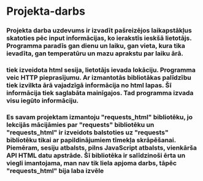 # Projekta-darbs
### Projekta darba uzdevums ir izvadīt pašreizējos laikapstākļus skatoties pēc input informācijas, ko ierakstīs ieskšā lietotājs. Programma paradīs gan dienu un laiku, gan vieta, kura tika ievadīta, gan temperatūru un mazu aprakstu par laiku ārā. 
   ### tiek izveidota html sesija, lietotājs ievada lokāciju. Programma veic HTTP pieprasījumu. Ar izmantotās bibliotākas palīdzību tiek izvilkta ārā vajadzīgā informācija no html lapas. Šī informācija tiek saglabāta mainīgajos. Tad programma izvada visu iegūto informāciju.
   
### Es savam projektam izmantoju "requests_html" bibliotēku, jo lekcijās mācijāmies par "requests" bibliotēku un "requests_html" ir izveidots balstoties uz "requests" bibliotēku tikai ar papildinājumiem tīmekļa skrāpēšanai. Piemēram, sesiju atbalsts, pilns JavaScript atbalsts, vienkārša API HTML datu apstrāde. Šī bibliotēka ir salīdzinoši ērta un viegli imantojama, man nav tik liela apjoma darbs, tāpēc "requests_html" bija laba izvēle

### 

 
